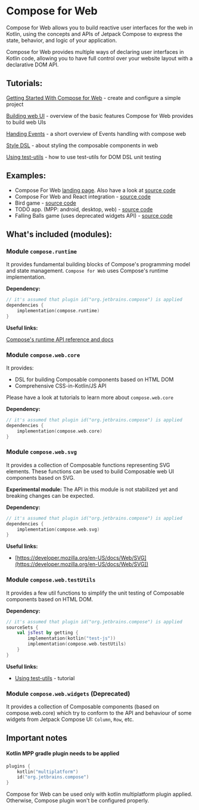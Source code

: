 # Compose for Web

Compose for Web allows you to build reactive user interfaces for the web in Kotlin, using the concepts and APIs of Jetpack Compose to express the state, behavior, and logic of your application.

Compose for Web provides multiple ways of declaring user interfaces in Kotlin code, allowing you to have full control over your website layout with a declarative DOM API.

## Tutorials:

[Getting Started With Compose for Web](Getting_Started/README.md) - create and configure a simple project

[Building web UI](Building_UI/README.md) - overview of the basic features Compose for Web provides to build web UIs

[Handing Events](Events_Handling/README.md) - a short overview of Events handling with compose web

[Style DSL](Style_Dsl/README.md) - about styling the composable components in web

[Using test-utils](Using_Test_Utils/README.md) - how to use test-utils for DOM DSL unit testing

## Examples:
- Compose For Web [landing page](https://compose-web.ui.pages.jetbrains.team/). Also have a look at [source code](https://github.com/JetBrains/compose-jb/tree/master/examples/web-landing)
- Compose For Web and React integration -  [source code](https://github.com/JetBrains/compose-jb/tree/master/examples/web-with-react)
- Bird game - [source code](https://github.com/JetBrains/compose-jb/tree/master/examples/web-compose-bird)
- TODO app. (MPP: android, desktop, web) - [source code](https://github.com/JetBrains/compose-jb/tree/master/examples/todoapp-lite)
- Falling Balls game (uses deprecated widgets API) - [source code](https://github.com/JetBrains/compose-jb/tree/master/examples/falling-balls-web)

## What's included (modules):

### Module `compose.runtime`
It provides fundamental building blocks of Compose's programming model and state management.
`Compose for Web` uses Compose's runtime implementation.

**Dependency:**

``` kotlin
// it's assumed that plugin id("org.jetbrains.compose") is applied
dependencies {
    implementation(compose.runtime)
}
```

**Useful links:**

[Compose's runtime API reference and docs](https://developer.android.com/reference/kotlin/androidx/compose/runtime/package-summary)

### Module `compose.web.core`

It provides:
- DSL for building Composable components based on HTML DOM
- Comprehensive CSS-in-Kotlin/JS API

Please have a look at tutorials to learn more about `compose.web.core`

**Dependency:**

``` kotlin
// it's assumed that plugin id("org.jetbrains.compose") is applied
dependencies {
    implementation(compose.web.core)
}
```

### Module `compose.web.svg`

It provides a collection of Composable functions representing SVG elements.
These functions can be used to build Composable web UI components based on SVG.

**Experimental module:** The API in this module is not stabilized yet and breaking changes can be expected.

**Dependency:**

``` kotlin
// it's assumed that plugin id("org.jetbrains.compose") is applied
dependencies {
    implementation(compose.web.svg)
}
```

**Useful links:**
- [https://developer.mozilla.org/en-US/docs/Web/SVG](https://developer.mozilla.org/en-US/docs/Web/SVG])

### Module `compose.web.testUtils`
It provides a few util functions to simplify the unit testing of Composable components based on HTML DOM.

**Dependency:**

``` kotlin
// it's assumed that plugin id("org.jetbrains.compose") is applied
sourceSets {
    val jsTest by getting {
        implementation(kotlin("test-js"))
        implementation(compose.web.testUtils)
    }
}
```

**Useful links:**
- [Using test-utils](Using_Test_Utils/README.md) - tutorial

### Module `compose.web.widgets` (Deprecated)
It provides a collection of Composable components (based on compose.web.core) which try to conform to the API and behaviour of some widgets from Jetpack Compose UI:
`Column`, `Row`, etc.

## Important notes

#### Kotlin MPP gradle plugin needs to be applied
``` kotlin
plugins {
    kotlin("multiplatform")
    id("org.jetbrains.compose")
}
```
Compose for Web can be used only with kotlin multiplatform plugin applied. Otherwise, Compose plugin won't be configured properly. 
